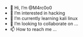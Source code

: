 - 👋 Hi, I’m @M4rc0o0
- 👀 I’m interested in hacking
- 🌱 I’m currently learning kali linux
- 💞️ I’m looking to collaborate on ...
- 📫 How to reach me ...

<!---
M4rc0o0/M4rc0o0 is a ✨ special ✨ repository because its `README.md` (this file) appears on your GitHub profile.
You can click the Preview link to take a look at your changes.
--->
